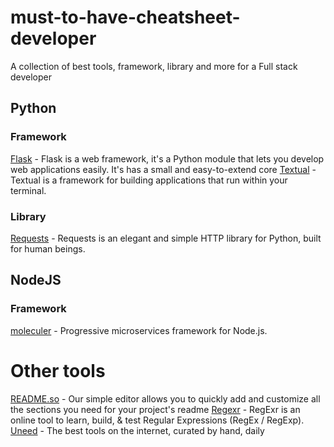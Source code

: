 # must-to-have-cheatsheet-developer

A collection of best tools, framework, library and more for a Full stack developer


## Python

### Framework
[Flask](https://flask.palletsprojects.com/en/2.2.x/#) - Flask is a web framework, it's a Python module that lets you develop web applications easily. It's has a small and easy-to-extend core
[Textual](https://textual.textualize.io/) - Textual is a framework for building applications that run within your terminal.

### Library
[Requests](https://requests.readthedocs.io/en/latest/) - Requests is an elegant and simple HTTP library for Python, built for human beings.



## NodeJS
### Framework 
[moleculer](https://moleculer.services/) - Progressive microservices framework for Node.js.



# Other tools
[README.so](https://readme.so/) - Our simple editor allows you to quickly add and customize all the sections you need for your project's readme
[Regexr](https://regexr.com/) - RegExr is an online tool to learn, build, & test Regular Expressions (RegEx / RegExp).
[Uneed](https://www.uneed.best/) - The best tools on the internet, curated by hand, daily

